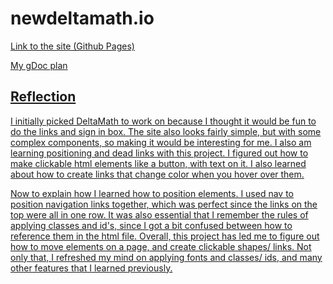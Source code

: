# newdeltamath.io
<p> <a href="#"> Link to the site (Github Pages) </p>
<p> <a href="https://docs.google.com/document/d/1EnXdV97q9qXYqUsl24JDM6RwHIITDTS2x0J2gca3UMs/edit?usp=sharing"> My gDoc plan</p>

<h2> Reflection </h2>
<p> I initially picked DeltaMath to work on because I thought it would be fun to do the links and sign in box. The site also looks fairly simple, but with some complex components, so making it would be interesting for me. I also am learning positioning and dead links with this project. I figured out how to make clickable html elements like a button, with text on it. I also learned about how to create links that change color when you hover over them. </p>

<p> Now to explain how I learned how to position elements. I used nav to position navigation links together, which was perfect since the links on the top were all in one row. It was also essential that I remember the rules of applying classes and id's, since I got a bit confused between how to reference them in the html file. Overall, this project has led me to figure out how to move elements on a page, and create clickable shapes/ links. Not only that, I refreshed my mind on applying fonts and classes/ ids, and many other features that I learned previously. </p>